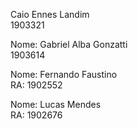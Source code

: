 Caio Ennes Landim  
1903321

Nome: Gabriel Alba Gonzatti  
1903614

Nome: Fernando Faustino  
RA: 1902552  

Nome: Lucas Mendes  
RA: 1902676
